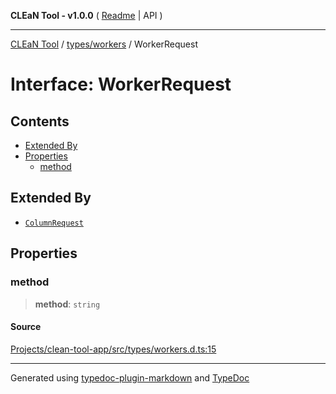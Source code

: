 **CLEaN Tool - v1.0.0** ( [Readme](../../../README.md) \| API )

***

[CLEaN Tool](../../../modules.md) / [types/workers](../README.md) / WorkerRequest

# Interface: WorkerRequest

## Contents

- [Extended By](WorkerRequest.md#extended-by)
- [Properties](WorkerRequest.md#properties)
  - [method](WorkerRequest.md#method)

## Extended By

- [`ColumnRequest`](../../../workers/column/interfaces/ColumnRequest.md)

## Properties

### method

> **method**: `string`

#### Source

[Projects/clean-tool-app/src/types/workers.d.ts:15](https://github.com/yuckyh/clean-tool-app/)

***

Generated using [typedoc-plugin-markdown](https://www.npmjs.com/package/typedoc-plugin-markdown) and [TypeDoc](https://typedoc.org/)
